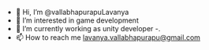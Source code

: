 - 👋 Hi, I’m @vallabhapurapuLavanya
- 👀 I’m interested in  game development
- 🌱 I’m currently working as unity developer
-.
- 📫 How to reach me 
    lavanya.vallabhapurapu@gmail.com

<!---
vallabhapurapuLavanya/vallabhapurapuLavanya is a ✨ special ✨ repository because its `README.md` (this file) appears on your GitHub profile.
You can click the Preview link to take a look at your changes.
--->
